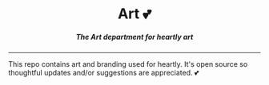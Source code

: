 <h1 align="center">Art 💕</h1>

<h5 align="center">The Art department for heartly art</h5>

---

This repo contains art and branding used for heartly. It's open source so thoughtful updates and/or suggestions are appreciated. 💕

